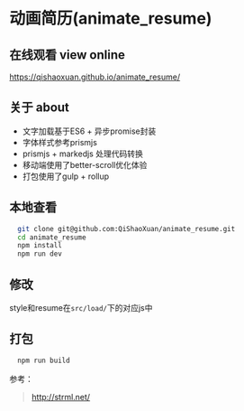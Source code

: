 # 动画简历(animate_resume)

## 在线观看 view online

https://qishaoxuan.github.io/animate_resume/

## 关于 about

- 文字加载基于ES6 + 异步promise封装
- 字体样式参考prismjs
- prismjs + markedjs 处理代码转换
- 移动端使用了better-scroll优化体验
- 打包使用了gulp + rollup

## 本地查看
```bash
  git clone git@github.com:QiShaoXuan/animate_resume.git
  cd animate_resume
  npm install
  npm run dev
```

## 修改
style和resume在`src/load/`下的对应js中

## 打包
```bash
  npm run build
```

参考：

> http://strml.net/
